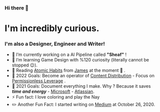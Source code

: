 ### Hi there 👋

# I'm incredibly curious.

### I'm also a Designer, Engineer and Writer!

- 🔭 I’m currently working on a AI Pipeline called **"Sheaf"** !
- 🌱 I’m learning Game Design with %120 curiosity (literally cannot be stopped 😉).
- :closed_book: Reading [Atomic Habits](https://www.amazon.com/Atomic-Habits-Proven-Build-Break/dp/0735211299) from [James](https://jamesclear.com/) at the moment :eyes: .
- 🌠 2022 Goals: Become an operator of [Content Distribution](https://www.garyvaynerchuk.com/the-garyvee-content-strategy-how-to-grow-and-distribute-your-brands-social-media-content/) - Focus on [Permissionless Leverage](https://gradually.co/wp-content/uploads/2020/11/GD29-Intro-1024x539.png) . 
- 🥅 2021 Goals: Document everything I make. Why ? Because it saves ***time and energy*** - [Microsoft](https://www.microsoft.com/en-us/microsoft-365/business-insights-ideas/resources/why-process-documentation-is-crucial-to-your-business) - [Atlassian](https://www.atlassian.com/work-management/documentation/importance-of-documentation).
- ⚡ Fun fact: I love coloring and play the Nay
- ✏️ Another Fun Fact: I started writing on [Medium](https://sezaiburakkantarci.medium.com/) at October 26, 2020.

<br />


